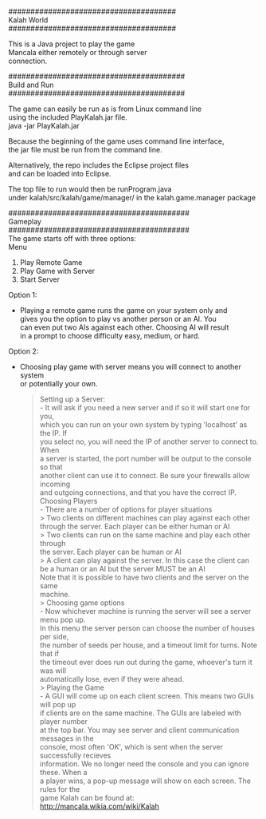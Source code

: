 ######################################   
Kalah World  
######################################  

This is a Java project to play the game  
Mancala either remotely or through server   
connection.   

########################################  
Build and Run  
########################################  

The game can easily be run as is from Linux command line  
using the included PlayKalah.jar file.  
java -jar PlayKalah.jar  

Because the beginning of the game uses command line interface,  
the jar file must be run from the command line.  

Alternatively, the repo includes the Eclipse project files  
and can be loaded into Eclipse.  

The top file to run would then be runProgram.java  
under kalah/src/kalah/game/manager/ in the kalah.game.manager package  

#########################################  
Gameplay  
#########################################  
The game starts off with three options:  
Menu  
1. Play Remote Game  
2. Play Game with Server  
3. Start Server  

Option 1:  
  - Playing a remote game runs the game on your system only and  
    gives you the option to play vs another person or an AI. You  
    can even put two AIs against each other. Choosing AI will result  
    in a prompt to choose difficulty easy, medium, or hard.  
    
Option 2:  
  - Choosing play game with server means you will connect to another system  
    or potentially your own. 
      > Setting up a Server:  
         - It will ask if you need a new server and if so it will start one for you,  
           which you can run on your own system by typing 'localhost' as the IP. If  
           you select no, you will need the IP of another server to connect to. When  
           a server is started, the port number will be output to the console so that  
           another client can use it to connect. Be sure your firewalls allow incoming  
           and outgoing connections, and that you have the correct IP.  
       > Choosing Players  
         - There are a number of options for player situations  
            > Two clients on different machines can play against each other  
              through the server. Each player can be either human or AI  
            > Two clients can run on the same machine and play each other through  
              the server. Each player can be human or AI  
            > A client can play against the server. In this case the client can  
              be a human or an AI but the server MUST be an AI  
           Note that it is possible to have two clients and the server on the same  
           machine.  
        > Choosing game options  
          - Now whichever machine is running the server will see a server menu pop up.  
            In this menu the server person can choose the number of houses per side,  
            the number of seeds per house, and a timeout limit for turns. Note that if  
            the timeout ever does run out during the game, whoever's turn it was will  
            automatically lose, even if they were ahead.  
         > Playing the Game  
           - A GUI will come up on each client screen. This means two GUIs will pop up  
             if clients are on the same machine. The GUIs are labeled with player number  
             at the top bar. You may see server and client communication messages in the  
             console, most often 'OK', which is sent when the server successfully recieves  
             information. We no longer need the console and you can ignore these. When a  
             a player wins, a pop-up message will show on each screen. The rules for the  
             game Kalah can be found at:  
             http://mancala.wikia.com/wiki/Kalah  
             
      
             
            

